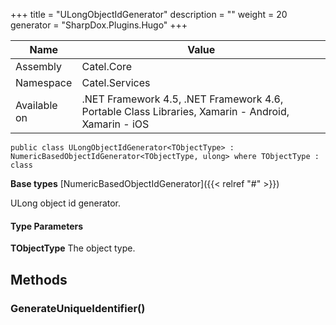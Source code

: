 

+++
title = "ULongObjectIdGenerator" 
description = ""
weight = 20
generator = "SharpDox.Plugins.Hugo"
+++

Name|Value
---|---
Assembly|Catel.Core
Namespace|Catel.Services
Available on|.NET Framework 4.5, .NET Framework 4.6, Portable Class Libraries, Xamarin - Android, Xamarin - iOS

```
public class ULongObjectIdGenerator<TObjectType> : NumericBasedObjectIdGenerator<TObjectType, ulong> where TObjectType : class 
```

**Base types**
[NumericBasedObjectIdGenerator]({{< relref "#" >}})

ULong object id generator.

#### Type Parameters

**TObjectType**
The object type.

## Methods

### GenerateUniqueIdentifier()

